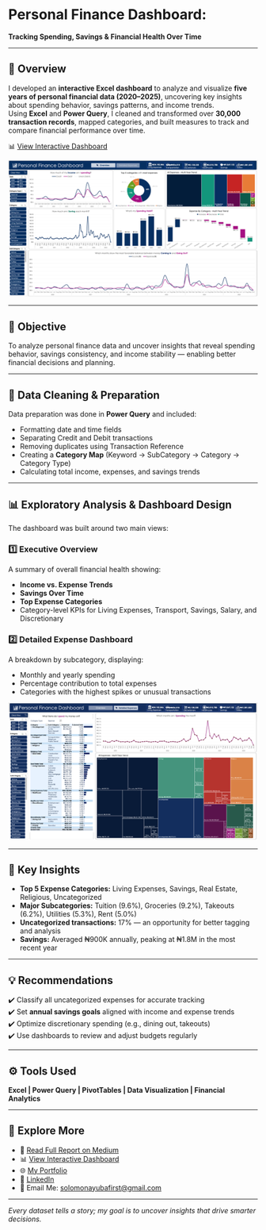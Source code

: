 # Personal Finance Dashboard: 
**Tracking Spending, Savings & Financial Health Over Time**

---

## 📝 Overview  
I developed an **interactive Excel dashboard** to analyze and visualize **five years of personal financial data (2020–2025)**, uncovering key insights about spending behavior, savings patterns, and income trends.  
Using **Excel** and **Power Query**, I cleaned and transformed over **30,000 transaction records**, mapped categories, and built measures to track and compare financial performance over time.

📊 [View Interactive Dashboard](https://1drv.ms/x/c/be9d36ca1f6bb2c6/Ea2zOKyZKyNEmLMlA2QfONIBrE2Xbk1bzIuGHKNGHY17VQ?e=uGAK22) 

![Dashboard](https://raw.githubusercontent.com/SolomonAyuba/personal-finance-analysis-insights/f7a12a18d5784b91595d45f872567c70da4e147c/assets/Personal%20Finance%20Dashboard%20-%20by%20Solomon%20Ayuba.png)

---

## 🎯 Objective  
To analyze personal finance data and uncover insights that reveal spending behavior, savings consistency, and income stability — enabling better financial decisions and planning.

---

## 🧹 Data Cleaning & Preparation  
Data preparation was done in **Power Query** and included:  
- Formatting date and time fields  
- Separating Credit and Debit transactions  
- Removing duplicates using Transaction Reference  
- Creating a **Category Map** (Keyword → SubCategory → Category → Category Type)  
- Calculating total income, expenses, and savings trends  

---

## 📊 Exploratory Analysis & Dashboard Design  

The dashboard was built around two main views:  

### 1️⃣ **Executive Overview**  
A summary of overall financial health showing:  
- **Income vs. Expense Trends**  
- **Savings Over Time**  
- **Top Expense Categories**  
- Category-level KPIs for Living Expenses, Transport, Savings, Salary, and Discretionary  

### 2️⃣ **Detailed Expense Dashboard**  
A breakdown by subcategory, displaying:  
- Monthly and yearly spending  
- Percentage contribution to total expenses  
- Categories with the highest spikes or unusual transactions  

![Dashboard](https://raw.githubusercontent.com/SolomonAyuba/personal-finance-analysis-insights/f7a12a18d5784b91595d45f872567c70da4e147c/assets/Personal%20Finance%20Dashboard(Detailed%20Expense%20Page)%20by%20Solomon%20Ayuba.png)

---

## 🔎 Key Insights  
- **Top 5 Expense Categories:** Living Expenses, Savings, Real Estate, Religious, Uncategorized  
- **Major Subcategories:** Tuition (9.6%), Groceries (9.2%), Takeouts (6.2%), Utilities (5.3%), Rent (5.0%)  
- **Uncategorized transactions:** 17% — an opportunity for better tagging and analysis  
- **Savings:** Averaged ₦900K annually, peaking at ₦1.8M in the most recent year  

---

## 💡 Recommendations  
✔️ Classify all uncategorized expenses for accurate tracking  
✔️ Set **annual savings goals** aligned with income and expense trends  
✔️ Optimize discretionary spending (e.g., dining out, takeouts)  
✔️ Use dashboards to review and adjust budgets regularly  

---

## ⚙️ Tools Used  
**Excel | Power Query | PivotTables | Data Visualization | Financial Analytics**

---

## 🔗 Explore More  
- 📖 [Read Full Report on Medium](https://medium.com/@solomonayubafirst/personal-finance-insights-tracking-spending-savings-and-financial-health-over-time-b9eeaeca8d84)
- 📊 [View Interactive Dashboard](https://1drv.ms/x/c/be9d36ca1f6bb2c6/Ea2zOKyZKyNEmLMlA2QfONIBrE2Xbk1bzIuGHKNGHY17VQ?e=uGAK22)  
- 🌐 [My Portfolio](https://www.datascienceportfol.io/solomonayubafirst)  
- 💼 [LinkedIn](https://www.linkedin.com/in/solomonayuba/)  
- 📧 Email Me: [solomonayubafirst@gmail.com](mailto:solomonayubafirst@gmail.com)

---

*Every dataset tells a story; my goal is to uncover insights that drive smarter decisions.*
